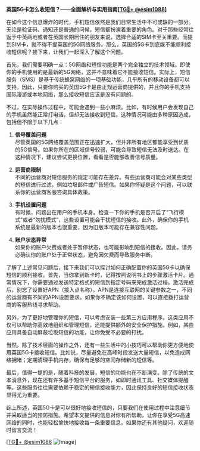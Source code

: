 **英国5G卡怎么收短信？——全面解析与实用指南[[TG💪+ @esim1088](https://t.me/s/esim1088)]**

在如今这个信息爆炸的时代，手机短信依然是我们日常生活中不可或缺的一部分。无论是验证码、通知还是普通的问候，短信都扮演着重要的角色。对于那些经常往返于中英两地或者在英国长期居住的朋友来说，选择合适的SIM卡至关重要。而提到SIM卡，就不得不提英国的5G网络服务。那么，英国的5G卡到底能不能顺利接收短信呢？接下来，让我们一起深入了解这个问题。

首先，我们需要明确一点：5G网络和短信功能是两个完全独立的技术领域。即使你的手机使用的是最新的5G网络，这并不意味着它不能接收短信。实际上，短信服务（SMS）是基于传统蜂窝网络的一项基础功能，几乎所有的移动设备都可以支持。因此，只要你购买的英国5G卡是由正规运营商提供的，并且你的手机支持国际漫游或本地网络，那么接收短信应该是没有问题的。

不过，在实际操作过程中，可能会遇到一些小麻烦。比如，有时候用户会发现自己的手机虽然能正常打电话，但却无法接收到短信。这种情况可能由多种原因造成，包括但不限于以下几点：

1. **信号覆盖问题**  
   尽管英国的5G网络覆盖范围正在迅速扩大，但并非所有地区都能享受到优质的5G信号。如果你所在的区域信号较弱，可能会导致短信无法及时送达。在这种情况下，建议尝试更换位置，看看是否能够改善信号质量。

2. **运营商限制**  
   不同的运营商对短信服务的规定可能存在差异。有些运营商可能会对某些类型的短信进行过滤，例如垃圾邮件或广告短信。如果你怀疑是这个问题，可以联系你的运营商客服咨询具体政策。

3. **手机设置问题**  
   有时候，问题出在用户的手机本身。检查一下你的手机是否开启了“飞行模式”或者“勿扰模式”，这些设置可能会干扰短信的接收。此外，确保你的手机系统是最新的版本也很重要，因为旧版本可能存在兼容性问题。

4. **账户状态异常**  
   如果你的账户欠费或者处于暂停状态，也可能影响到短信的接收。因此，请务必确认你的账户处于正常状态，避免因欠费而导致服务中断。

了解了上述常见问题后，接下来我们可以探讨如何正确配置你的英国5G卡以确保短信的顺利接收。首先，当你拿到新卡时，记得按照说明书上的步骤激活卡片。通常情况下，你需要通过发送特定格式的短信到指定号码来完成激活过程。激活完成后，别忘了设置好APN（接入点名称）。APN是连接互联网的关键参数之一，不同的运营商有不同的APN设置要求。如果你不确定该如何设置，可以直接拨打运营商的客服热线寻求帮助。

另外，为了更好地管理你的短信，可以考虑安装一些第三方应用程序。这类应用不仅可以帮助你高效地组织和管理短信，还能提供额外的安全保护措施。例如，某些应用具备自动屏蔽垃圾短信的功能，让你免受不必要的打扰。

当然，除了技术层面的操作之外，还有一些生活中的小技巧可以帮助你更方便地使用英国5G卡接收短信。比如说，尽量避免在高峰时段发送大量短信，以免造成网络拥堵；定期清理手机内存，确保有足够的空间存储新的短信等。

最后，值得一提的是，随着科技的发展，短信的功能也在不断演变。除了传统的文本消息外，现在还有许多基于短信平台的服务，如即时通讯工具、社交媒体提醒等。这些服务往往需要依赖于稳定的短信接收能力，因此保持良好的短信接收状态显得尤为重要。

综上所述，英国5G卡是可以很好地接收短信的，只要我们在使用过程中注意细节并采取适当的预防措施。希望本文提供的信息对你有所帮助，让你在享受5G高速网络的同时，也能轻松愉快地接收每一条重要信息。如果你还有其他疑问，欢迎随时留言交流！

[[TG💪+ @esim1088](https://t.me/s/esim1088) ![Image](https://i.postimg.cc/4NQfJmqS/Snipaste-2025-05-13-00-14-12.png)]